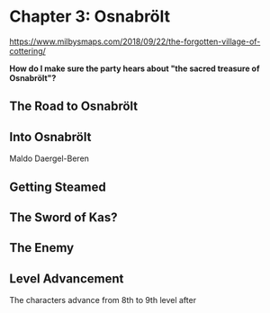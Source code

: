 # Chapter 3: Osnabrölt

https://www.milbysmaps.com/2018/09/22/the-forgotten-village-of-cottering/

**How do I make sure the party hears about "the sacred treasure of Osnabrölt"?**

## The Road to Osnabrölt

## Into Osnabrölt

Maldo Daergel-Beren


## Getting Steamed


## The Sword of Kas?


## The Enemy


## Level Advancement

The characters advance from 8th to 9th level after
